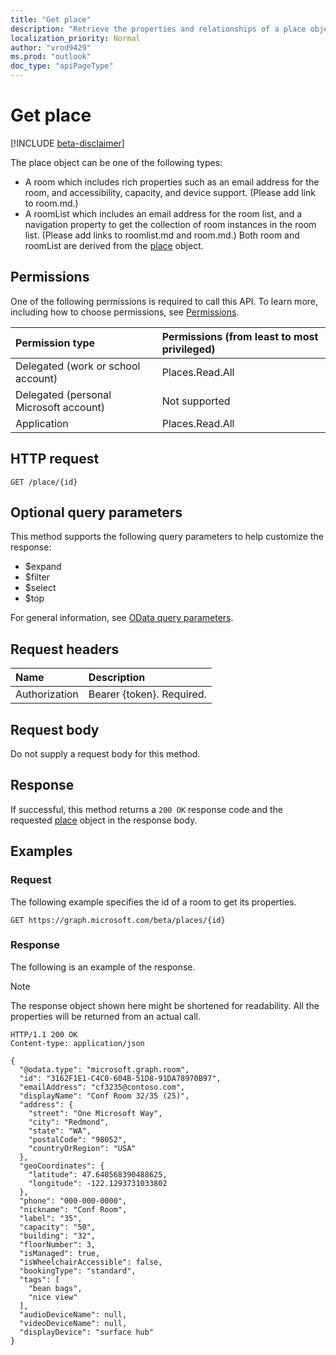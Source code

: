```yaml
---
title: "Get place"
description: "Retrieve the properties and relationships of a place object."
localization_priority: Normal
author: "vrod9429"
ms.prod: "outlook"
doc_type: "apiPageType"
---
```


# Get place

[!INCLUDE [beta-disclaimer](../../includes/beta-disclaimer.md)]

The place object can be one of the following types:

* A room which includes rich properties such as an email address for the room, and accessibility, capacity, and device support. (Please add link to room.md.)
* A roomList which includes an email address for the room list, and a navigation property to get the collection of room instances in the room list. (Please add links to roomlist.md and room.md.)
Both room and roomList are derived from the [place](../resources/place.md) object.

## Permissions

One of the following permissions is required to call this API. To learn more, including how to choose permissions, see [Permissions](/graph/permissions-reference).

| Permission type                        | Permissions (from least to most privileged) |
|:---------------------------------------|:--------------------------------------------|
| Delegated (work or school account)     | Places.Read.All |
| Delegated (personal Microsoft account) | Not supported |
| Application                            | Places.Read.All |

## HTTP request

<!-- { "blockType": "ignored" } -->

```http
GET /place/{id}
```

## Optional query parameters

This method supports the following query parameters to help customize the response:
* $expand
* $filter
* $select
* $top

For general information, see [OData query parameters](/graph/query-parameters).

## Request headers

| Name          | Description               |
|:--------------|:--------------------------|
| Authorization | Bearer {token}. Required. |

## Request body

Do not supply a request body for this method.

## Response

If successful, this method returns a `200 OK` response code and the requested [place](../resources/place.md) object in the response body.

## Examples

### Request

The following example specifies the id of a room to get its properties.
<!-- {
  "blockType": "request",
  "name": "get_places"
}-->

```http
GET https://graph.microsoft.com/beta/places/{id}
```

### Response

The following is an example of the response.

> [!NOTE]
> The response object shown here might be shortened for readability. All the properties will be returned from an actual call.

<!-- {
  "blockType": "response",
  "truncated": true,
  "@odata.type": "microsoft.graph.place"
} -->

```http
HTTP/1.1 200 OK
Content-type: application/json

{
  "@odata.type": "microsoft.graph.room",
  "id": "3162F1E1-C4C0-604B-51D8-91DA78970B97",
  "emailAddress": "cf3235@contoso.com",
  "displayName": "Conf Room 32/35 (25)",
  "address": {
    "street": "One Microsoft Way",
    "city": "Redmond",
    "state": "WA",
    "postalCode": "98052",
    "countryOrRegion": "USA"
  },
  "geoCoordinates": {
    "latitude": 47.640568390488625,
    "longitude": -122.1293731033802
  },
  "phone": "000-000-0000",
  "nickname": "Conf Room",
  "label": "35",
  "capacity": "50",
  "building": "32",
  "floorNumber": 3,
  "isManaged": true,
  "isWheelchairAccessible": false,
  "bookingType": "standard",
  "tags": [
    "bean bags",
    "nice view"
  ],
  "audioDeviceName": null,
  "videoDeviceName": null,
  "displayDevice": "surface hub"
}
```

<!-- uuid: 16cd6b66-4b1a-43a1-adaf-3a886856ed98
2019-02-04 14:57:30 UTC -->
<!-- {
  "type": "#page.annotation",
  "description": "Get place",
  "keywords": "",
  "section": "documentation",
  "tocPath": ""
}-->
